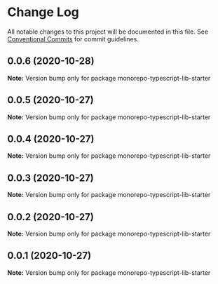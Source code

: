 # Change Log

All notable changes to this project will be documented in this file.
See [Conventional Commits](https://conventionalcommits.org) for commit guidelines.

## 0.0.6 (2020-10-28)

**Note:** Version bump only for package monorepo-typescript-lib-starter





## 0.0.5 (2020-10-27)

**Note:** Version bump only for package monorepo-typescript-lib-starter





## 0.0.4 (2020-10-27)

**Note:** Version bump only for package monorepo-typescript-lib-starter





## 0.0.3 (2020-10-27)

**Note:** Version bump only for package monorepo-typescript-lib-starter





## 0.0.2 (2020-10-27)

**Note:** Version bump only for package monorepo-typescript-lib-starter





## 0.0.1 (2020-10-27)

**Note:** Version bump only for package monorepo-typescript-lib-starter

